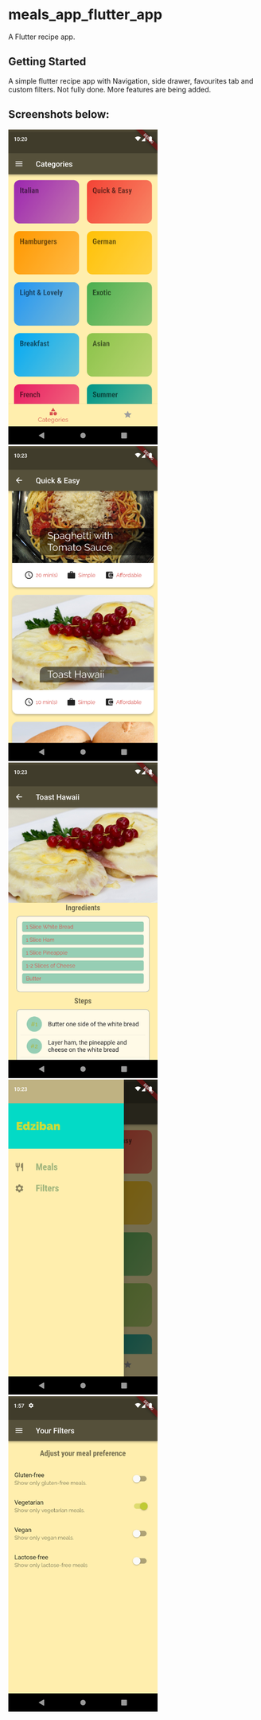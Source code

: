# meals_app_flutter_app

A  Flutter recipe app.

## Getting Started
A simple flutter recipe app with Navigation, side drawer, favourites tab and custom filters.
Not fully done. More features are being added.

## Screenshots below:

<p float=left>
<img src="screenshots/Screenshot1.png" width=300px>
<img src="screenshots/Screenshot2.png" width=300px>
<img src="screenshots/Screenshot3.png" width=300px>
<img src="screenshots/Screenshot4.png" width=300px>
<img src="screenshots/Screenshot5.png" width=300px>
</p>